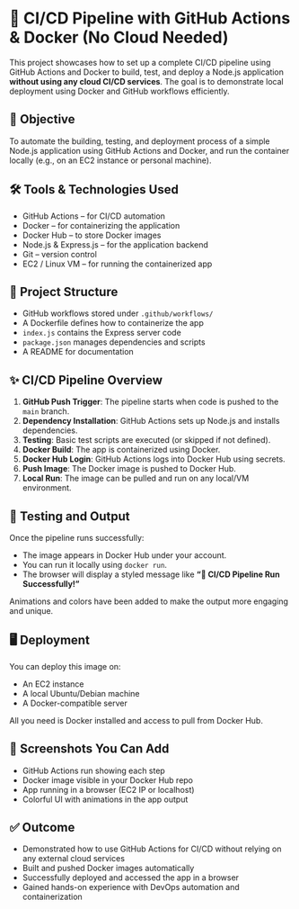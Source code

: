 # 🚀 CI/CD Pipeline with GitHub Actions & Docker (No Cloud Needed)

This project showcases how to set up a complete CI/CD pipeline using GitHub Actions and Docker to build, test, and deploy a Node.js application **without using any cloud CI/CD services**. The goal is to demonstrate local deployment using Docker and GitHub workflows efficiently.

## 🎯 Objective

To automate the building, testing, and deployment process of a simple Node.js application using GitHub Actions and Docker, and run the container locally (e.g., on an EC2 instance or personal machine).

## 🛠️ Tools & Technologies Used

- GitHub Actions – for CI/CD automation  
- Docker – for containerizing the application  
- Docker Hub – to store Docker images  
- Node.js & Express.js – for the application backend  
- Git – version control  
- EC2 / Linux VM – for running the containerized app  

## 📁 Project Structure

- GitHub workflows stored under `.github/workflows/`
- A Dockerfile defines how to containerize the app
- `index.js` contains the Express server code
- `package.json` manages dependencies and scripts
- A README for documentation

## ✨ CI/CD Pipeline Overview

1. **GitHub Push Trigger**: The pipeline starts when code is pushed to the `main` branch.
2. **Dependency Installation**: GitHub Actions sets up Node.js and installs dependencies.
3. **Testing**: Basic test scripts are executed (or skipped if not defined).
4. **Docker Build**: The app is containerized using Docker.
5. **Docker Hub Login**: GitHub Actions logs into Docker Hub using secrets.
6. **Push Image**: The Docker image is pushed to Docker Hub.
7. **Local Run**: The image can be pulled and run on any local/VM environment.

## 🧪 Testing and Output

Once the pipeline runs successfully:
- The image appears in Docker Hub under your account.
- You can run it locally using `docker run`.
- The browser will display a styled message like **“🎉 CI/CD Pipeline Run Successfully!”**

Animations and colors have been added to make the output more engaging and unique.

## 🖥️ Deployment

You can deploy this image on:
- An EC2 instance
- A local Ubuntu/Debian machine
- A Docker-compatible server

All you need is Docker installed and access to pull from Docker Hub.

## 📸 Screenshots You Can Add

- GitHub Actions run showing each step
- Docker image visible in your Docker Hub repo
- App running in a browser (EC2 IP or localhost)
- Colorful UI with animations in the app output

## ✅ Outcome

- Demonstrated how to use GitHub Actions for CI/CD without relying on any external cloud services
- Built and pushed Docker images automatically
- Successfully deployed and accessed the app in a browser
- Gained hands-on experience with DevOps automation and containerization
